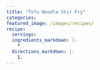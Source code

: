 ```yaml
---
title: "Tofu Noodle Stir Fry"
categories:
featured_image: /images/recipes/
recipe:
  servings: 
  ingredients_markdown: |-
    *
  directions_markdown: |-
    1.
---
```


